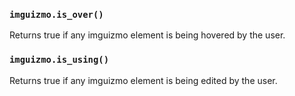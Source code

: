 ### `imguizmo.is_over()`
Returns true if any imguizmo element is being hovered by the user.

### `imguizmo.is_using()`
Returns true if any imguizmo element is being edited by the user.
